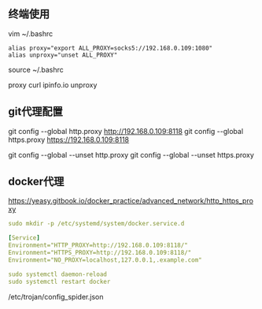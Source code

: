 ## 终端使用
vim ~/.bashrc
```
alias proxy="export ALL_PROXY=socks5://192.168.0.109:1080"
alias unproxy="unset ALL_PROXY"
```
source ~/.bashrc

proxy
curl ipinfo.io
unproxy

## git代理配置
git config --global http.proxy http://192.168.0.109:8118
git config --global https.proxy https://192.168.0.109:8118

git config --global --unset http.proxy
git config --global --unset https.proxy

## docker代理
https://yeasy.gitbook.io/docker_practice/advanced_network/http_https_proxy

``` yml
sudo mkdir -p /etc/systemd/system/docker.service.d

[Service]
Environment="HTTP_PROXY=http://192.168.0.109:8118/"
Environment="HTTPS_PROXY=http://192.168.0.109:8118/"
Environment="NO_PROXY=localhost,127.0.0.1,.example.com"

sudo systemctl daemon-reload
sudo systemctl restart docker
```

/etc/trojan/config_spider.json